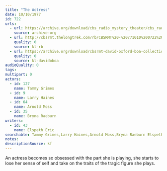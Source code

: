 ```yaml
---
title: "The Actress"
date: 10/10/1977
id: 722
urls: 
  - url: https://archive.org/download/cbs_radio_mystery_theater/cbs_radio_mystery_theater-0701-0750.zip/cbs_radio_mystery_theater-0701-0750%2Fcbsrmt_0722_the_actress.mp3
    source: archive-org
  - url: http://cbsrmt.thelongtrek.com/rb/CBSRMT%20-%20771010%200722%20The%20Actress_WLNH-FM_rb.mp3
    quality: 0
    source: kl-rb
  - url: https://archive.org/download/cbsrmt-david-oxford-boa-collection/CBSRMT-771010-0722-The-Actress-(128-44)_WLNH-FM-{BoA}.mp3
    quality: 0
    source: kl-davidoboa
audioQuality: 0
tags: 
multipart: 0
actors:  
  - id: 127
    name: Tammy Grimes  
  - id: 9
    name: Larry Haines  
  - id: 64
    name: Arnold Moss  
  - id: 35
    name: Bryna Raeburn
writers:  
  - id: 43
    name: Elspeth Eric
searchable: Tammy Grimes,Larry Haines,Arnold Moss,Bryna Raeburn Elspeth Eric
notes: 
descriptionSource: kf
---
```

An actress becomes so obsessed with the part she is playing, she starts to lose her sense of self and take on the traits of the tragic figure she plays.
